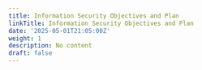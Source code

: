 ```yaml
---
title: Information Security Objectives and Plan
linkTitle: Information Security Objectives and Plan
date: '2025-05-01T21:05:00Z'
weight: 1
description: No content
draft: false
---
```



